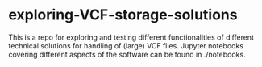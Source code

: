 # exploring-VCF-storage-solutions
This is a repo for exploring and testing different functionalities of different technical solutions for handling of (large) VCF files. Jupyter notebooks covering different aspects of the software can be found in ./notebooks.
